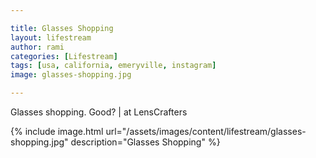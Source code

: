 ```yaml
---

title: Glasses Shopping
layout: lifestream 
author: rami
categories: [Lifestream]
tags: [usa, california, emeryville, instagram]
image: glasses-shopping.jpg

---
```


Glasses shopping. Good? | at LensCrafters

{% include image.html url="/assets/images/content/lifestream/glasses-shopping.jpg" description="Glasses Shopping" %}
